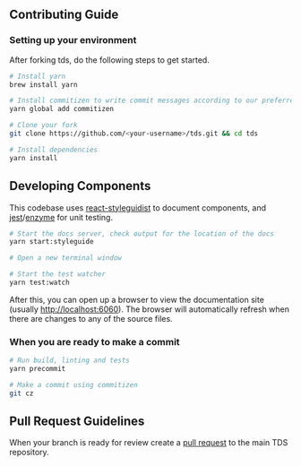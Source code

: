 ## Contributing Guide

### Setting up your environment

After forking tds, do the following steps to get started.

```sh
# Install yarn
brew install yarn

# Install commitizen to write commit messages according to our preferred format.
yarn global add commitizen

# Clone your fork
git clone https://github.com/<your-username>/tds.git && cd tds

# Install dependencies
yarn install
```

## Developing Components

This codebase uses [react-styleguidist](https://react-styleguidist.js.org) to document components, and 
[jest](https://facebook.github.io/jest/)/[enzyme](http://airbnb.io/enzyme/) for unit testing.

```sh
# Start the docs server, check output for the location of the docs
yarn start:styleguide

# Open a new terminal window

# Start the test watcher
yarn test:watch
```

After this, you can open up a browser to view the documentation site (usually <http://localhost:6060>). The browser will 
automatically refresh when there are changes to any of the source files.

### When you are ready to make a commit

```sh
# Run build, linting and tests
yarn precommit

# Make a commit using commitizen
git cz
```

## Pull Request Guidelines

When your branch is ready for review create a [pull request](https://help.github.com/articles/creating-a-pull-request-from-a-fork/) 
to the main TDS repository.
